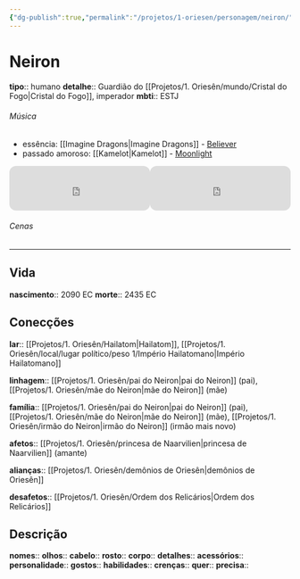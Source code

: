 ```yaml
---
{"dg-publish":true,"permalink":"/projetos/1-oriesen/personagem/neiron/","dgHomeLink":true,"dgPassFrontmatter":false}
---
```



# Neiron
**tipo**:: humano
**detalhe**:: Guardião do [[Projetos/1. Oriesên/mundo/Cristal do Fogo|Cristal do Fogo]], imperador
**mbti**:: ESTJ


###### Música
- essência: [[Imagine Dragons|Imagine Dragons]] - [Believer](https://open.spotify.com/track/7Izh7zLJGw1Nscd62Exxj4?si=4fb28c295fdd4ef9)
- passado amoroso: [[Kamelot|Kamelot]] - [Moonlight](https://open.spotify.com/track/6rGBb9zI2nFV36n8kdpUrC?si=f1479e03e5614bb0)

<iframe style="border-radius:12px" src="https://open.spotify.com/embed/track/7Izh7zLJGw1Nscd62Exxj4?utm_source=generator" width="50%" height="80" frameBorder="0" allowfullscreen="" allow="autoplay; clipboard-write; encrypted-media; fullscreen; picture-in-picture"></iframe><iframe style="border-radius:12px" src="https://open.spotify.com/embed/track/6rGBb9zI2nFV36n8kdpUrC?utm_source=generator" width="50%" height="80" frameBorder="0" allowfullscreen="" allow="autoplay; clipboard-write; encrypted-media; fullscreen; picture-in-picture"></iframe>


###### Cenas



---
## Vida
**nascimento**:: 2090 EC
**morte**:: 2435 EC


## Conecções
**lar**:: [[Projetos/1. Oriesên/Hailatom|Hailatom]], [[Projetos/1. Oriesên/local/lugar político/peso 1/Império Hailatomano|Império Hailatomano]]

**linhagem**:: [[Projetos/1. Oriesên/pai do Neiron|pai do Neiron]] (pai), [[Projetos/1. Oriesên/mãe do Neiron|mãe do Neiron]] (mãe)

**família**:: [[Projetos/1. Oriesên/pai do Neiron|pai do Neiron]] (pai), [[Projetos/1. Oriesên/mãe do Neiron|mãe do Neiron]] (mãe), [[Projetos/1. Oriesên/irmão do Neiron|irmão do Neiron]] (irmão mais novo)

**afetos**:: [[Projetos/1. Oriesên/princesa de Naarvilien|princesa de Naarvilien]] (amante)

**alianças**:: [[Projetos/1. Oriesên/demônios de Oriesên|demônios de Oriesên]]

**desafetos**:: [[Projetos/1. Oriesên/Ordem dos Relicários|Ordem dos Relicários]]


## Descrição
**nomes**:: 
**olhos**:: 
**cabelo**:: 
**rosto**:: 
**corpo**:: 
**detalhes**:: 
**acessórios**:: 
**personalidade**:: 
**gostos**:: 
**habilidades**:: 
**crenças**:: 
**quer**:: 
**precisa**:: 